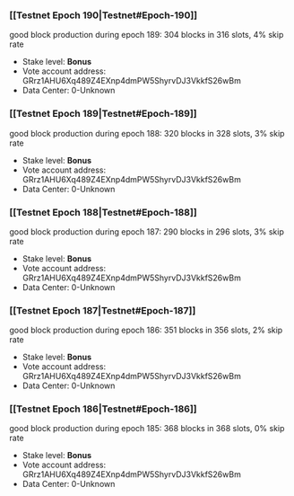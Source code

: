 ### [[Testnet Epoch 190|Testnet#Epoch-190]]
good block production during epoch 189: 304 blocks in 316 slots, 4% skip rate
* Stake level: **Bonus** 
* Vote account address: GRrz1AHU6Xq489Z4EXnp4dmPW5ShyrvDJ3VkkfS26wBm
* Data Center: 0-Unknown
### [[Testnet Epoch 189|Testnet#Epoch-189]]
good block production during epoch 188: 320 blocks in 328 slots, 3% skip rate
* Stake level: **Bonus** 
* Vote account address: GRrz1AHU6Xq489Z4EXnp4dmPW5ShyrvDJ3VkkfS26wBm
* Data Center: 0-Unknown
### [[Testnet Epoch 188|Testnet#Epoch-188]]
good block production during epoch 187: 290 blocks in 296 slots, 3% skip rate
* Stake level: **Bonus** 
* Vote account address: GRrz1AHU6Xq489Z4EXnp4dmPW5ShyrvDJ3VkkfS26wBm
* Data Center: 0-Unknown
### [[Testnet Epoch 187|Testnet#Epoch-187]]
good block production during epoch 186: 351 blocks in 356 slots, 2% skip rate
* Stake level: **Bonus** 
* Vote account address: GRrz1AHU6Xq489Z4EXnp4dmPW5ShyrvDJ3VkkfS26wBm
* Data Center: 0-Unknown
### [[Testnet Epoch 186|Testnet#Epoch-186]]
good block production during epoch 185: 368 blocks in 368 slots, 0% skip rate
* Stake level: **Bonus** 
* Vote account address: GRrz1AHU6Xq489Z4EXnp4dmPW5ShyrvDJ3VkkfS26wBm
* Data Center: 0-Unknown